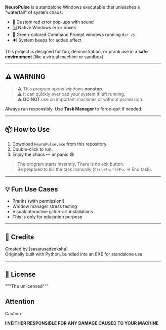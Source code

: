 

**NeuroPulse** is a standalone Windows executable that unleashes a "waterfall" of system chaos:

- 🔴 Custom red error pop-ups with sound
- 🪟 Native Windows error boxes
- 💚 Green-colored Command Prompt windows running `dir /s`
- 🔊 System beeps for added effect

This project is designed for fun, demonstration, or prank use in a **safe environment** (like a virtual machine or sandbox).

---

## ⚠️ WARNING

> ⚠️ This program opens windows **nonstop**.  
> ⚠️ It can quickly overload your system if left running.  
> ⚠️ **DO NOT** use on important machines or without permission.

Always run responsibly. Use **Task Manager** to force-quit if needed.

---

## 📦 How to Use

1. Download `NeuroPulse.exe` from this repository.
2. Double-click to run.
3. Enjoy the chaos — or panic 😅

> The program starts instantly. There is no exit button.  
> Be prepared to kill the task manually (`Ctrl+Shift+Esc` → End task).

---

## 💡 Fun Use Cases

- Pranks (with permission!)
- Window manager stress testing
- Visual/interactive glitch-art installations
- This is only for education purpose
---

## 🧠 Credits

Created by [sasarusadeeksha]  
Originally built with Python, bundled into an EXE for standalone use

---

## 📄 License

 """The unlicensed"""
 ## Attention
> [!CAUTION]
> **I NEITHER  RESPONSIBLE FOR ANY DAMAGE CAUSED TO YOUR MACHINE**

